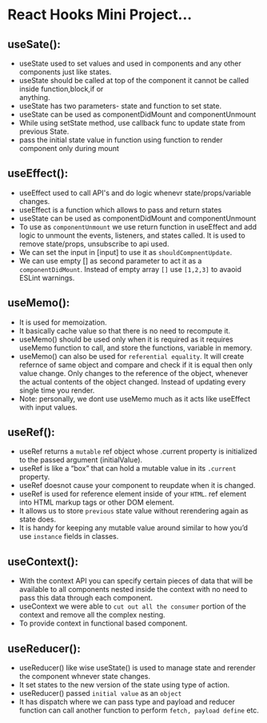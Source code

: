 # React Hooks Mini Project...

## useSate():

- useState used to set values and used in components and any other components just like states.
- useState should be called at top of the component it cannot be called inside function,block,if or  
  anything.
- useState has two parameters- state and function to set state.
- useState can be used as componentDidMount and componentUnmount
- While using setState method, use callback func to update state from previous State.
- pass the initial state value in function using function to render component only during mount

## useEffect():

- useEffect used to call API's and do logic whenevr state/props/variable changes.
- useEffect is a function which allows to pass and return states
- useState can be used as componentDidMount and componentUnmount
- To use as `componentUnmount` we use return function in useEffect and add logic to unmount the events, listeners, and states called. It is used to remove state/props, unsubscribe to api used.
- We can set the input in [input] to use it as `shouldCompnentUpdate`.
- We can use empty [] as second parameter to act it as a `componentDidMount`. Instead of empty array `[]` use `[1,2,3]` to avaoid ESLint warnings.

## useMemo():

- It is used for memoization.
- It basically cache value so that there is no need to recompute it.
- useMemo() should be used only when it is required as it requires useMemo function to call, and store the functions, variable in memory.
- useMemo() can also be used for `referential equality`. It will create refernce of same object and compare and check if it is equal then only value change. Only changes to the reference of the object, whenever the actual contents of the object changed. Instead of updating every single time you render.
- Note: personally, we dont use useMemo much as it acts like useEffect with input values.

## useRef():

- useRef returns a `mutable` ref object whose .current property is initialized to the passed argument (initialValue).
- useRef is like a “box” that can hold a mutable value in its `.current` property.
- useRef doesnot cause your component to reupdate when it is changed.
- useRef is used for reference element inside of your `HTML`. ref element into HTML markup tags or other DOM element.
- It allows us to store `previous` state value without rerendering again as state does.
- It is handy for keeping any mutable value around similar to how you’d use `instance` fields in classes.

## useContext():

- With the context API you can specify certain pieces of data that will be available to all components nested inside the context with no need to pass this data through each component.
- useContext we were able to `cut out all the consumer` portion of the context and remove all the complex nesting.
- To provide context in functional based component.

## useReducer():

- useReducer() like wise useState() is used to manage state and rerender the component whnever state changes.
- It set states to the new version of the state using type of action.
- useReducer() passed `initial value` as an `object`
- It has dispatch where we can pass type and payload and reducer function can call another function to perform `fetch, payload define` etc. 